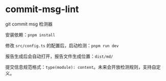 # commit-msg-lint

git commit msg 检测器

安装依赖：`pnpm install`

修改 `src/config.ts` 的配置后，启动检测：`pnpm run dev`

报告生成后会自动打开，报告文件生成位置：`dist/md/`

提交信息规范格式：`type(module): content`。未来会开放检测规则，支持自定义。
